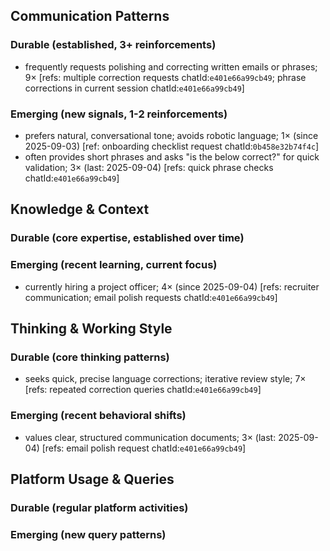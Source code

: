 ## Communication Patterns
### Durable (established, 3+ reinforcements)
- frequently requests polishing and correcting written emails or phrases; 9× [refs: multiple correction requests chatId:`e401e66a99cb49`; phrase corrections in current session chatId:`e401e66a99cb49`]

### Emerging (new signals, 1-2 reinforcements)
- prefers natural, conversational tone; avoids robotic language; 1× (since 2025-09-03) [ref: onboarding checklist request chatId:`0b458e32b74f4c`]
- often provides short phrases and asks "is the below correct?" for quick validation; 3× (last: 2025-09-04) [refs: quick phrase checks chatId:`e401e66a99cb49`]

## Knowledge & Context
### Durable (core expertise, established over time)

### Emerging (recent learning, current focus)
- currently hiring a project officer; 4× (since 2025-09-04) [refs: recruiter communication; email polish requests chatId:`e401e66a99cb49`]

## Thinking & Working Style
### Durable (core thinking patterns)
- seeks quick, precise language corrections; iterative review style; 7× [refs: repeated correction queries chatId:`e401e66a99cb49`]

### Emerging (recent behavioral shifts)
- values clear, structured communication documents; 3× (last: 2025-09-04) [refs: email polish request chatId:`e401e66a99cb49`]

## Platform Usage & Queries
### Durable (regular platform activities)

### Emerging (new query patterns)